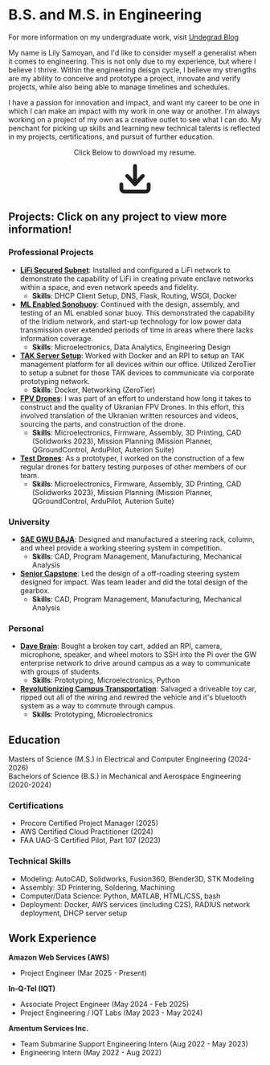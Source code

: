 # B.S. and M.S. in Engineering
For more information on my undergraduate work, visit [Undegrad Blog](https://blogs.gwu.edu/lsamoyan/)

My name is Lily Samoyan, and I'd like to consider myself a generalist when it comes to engineering. This is not only due to my experience, but where I believe I thrive. Within the engineering deisgn cycle, I believe my strengths are my ability to conceive and prototype a project, innovate and verify projects, while also being able to manage timelines and schedules. 

I have a passion for innovation and impact, and want my career to be one in which I can make an impact with my work in one way or another. I'm always working on a project of my own as a creative outlet to see what I can do. My penchant for picking up skills and learning new technical talents is reflected in my projects, certifications, and pursuit of further education.


<div style="text-align: center;">
<p> Click Below to download my resume. </p>

<a href="SamoyanL_Resume.pdf" download="SamoyanL_Resume.pdf">
    <img src="img/download_button.png" alt="download" style="width: 20%; text-align:center;">
</a>
</div>


## Projects: Click on any project to view more information!

### Professional Projects
 - **[LiFi Secured Subnet](/_pages/lifi_serve.md)**: Installed and configured a LiFi network to demonstrate the capability of LiFi in creating private enclave networks within a space, and even network speeds and fidelity.
    - **Skills**: DHCP Client Setup, DNS, Flask, Routing, WSGI, Docker
- **[ML Enabled Sonobuoy](/_pages/sonobuoy.md)**: Continued with the design, assembly, and testing of an ML enabled sonar buoy. This demonstrated the capability of the Iridium network, and start-up technology for low power data transmission over extended periods of time in areas where there lacks information coverage.
    - **Skills**: Microelectronics, Data Analytics, Engineering Design
 - **[TAK Server Setup](/_pages/tak_serve.md)**: Worked with Docker and an RPI to setup an TAK management platform for all devices within our office. Utilized ZeroTier to setup a subnet for those TAK devices to communicate via corporate prototyping network.
    - **Skills**: Docker, Networking (ZeroTier)
 - **[FPV Drones](/_pages/fpv_drone.md)**: I was part of an effort to understand how long it takes to construct and the quality of Ukranian FPV Drones. In this effort, this involved translation of the Ukranian written resources and videos, sourcing the parts, and construction of the drone.
    - **Skills**: Microelectronics, Firmware, Assembly, 3D Printing, CAD (Solidworks 2023), Mission Planning (Mission Planner, QGroundControl, ArduPilot, Auterion Suite)
 - **[Test Drones](/_pages/test_drone.md)**: As a prototyper, I worked on the construction of a few regular drones for battery testing purposes of other members of our team. 
    - **Skills**: Microelectronics, Firmware, Assembly, 3D Printing, CAD (Solidworks 2023), Mission Planning (Mission Planner, QGroundControl, ArduPilot, Auterion Suite)

### University
 - **[SAE GWU BAJA](https://blogs.gwu.edu/lsamoyan/gwu-baja-off-roading-vehicle-adventures/)**: Designed and manufactured a steering rack, column, and wheel provide a working steering system in competition.
    - **Skills**: CAD, Program Management, Manufacturing, Mechanical Analysis
- **[Senior Capstone](https://blogs.gwu.edu/lsamoyan/senior-capstone-steering-system/)**: Led the design of a off-roading steering system designed for impact. Was team leader and did the total design of the gearbox.
    - **Skills**: CAD, Program Management, Manufacturing, Mechanical Analysis

### Personal
 - **[Dave Brain](https://blogs.gwu.edu/lsamoyan/personal-projects/)**: Bought a broken toy cart, added an RPI, camera, microphone, speaker, and wheel motors to SSH into the Pi over the GW enterprise network to drive around campus as a way to communicate with groups of students.
    - **Skills**: Prototyping, Microelectronics, Python
 - **[Revolutionizing Campus Transportation](https://blogs.gwu.edu/lsamoyan/personal-projects/)**: Salvaged a driveable toy car, ripped out all of the wiring and rewired the vehicle and it's bluetooth system as a way to commute through campus.
    - **Skills**: Prototyping, Microelectronics

## Education
Masters of Science (M.S.) in Electrical and Computer Engineering (2024-2026)  
Bachelors of Science (B.S.) in Mechanical and Aerospace Engineering (2020-2024)

### Certifications
 - Procore Certified Project Manager (2025)
 - AWS Certified Cloud Practitioner (2024)
 - FAA UAG-S Certified Pilot, Part 107 (2023)

### Technical Skills
 - Modeling: AutoCAD, Solidworks, Fusion360, Blender3D, STK Modeling
 - Assembly: 3D Printering, Soldering, Machining
 - Computer/Data Science: Python, MATLAB, HTML/CSS, bash
 - Deployment: Docker, AWS services (including C2S), RADIUS network deployment, DHCP server setup

## Work Experience

**Amazon Web Services (AWS)**
 - Project Engineer (Mar 2025 - Present)

**In-Q-Tel (IQT)**
 - Associate Project Engineer (May 2024 - Feb 2025)
 - Project Engineering / IQT Labs (May 2023 - May 2024)

 **Amentum Services Inc.**
 - Team Submarine Support Engineering Intern (Aug 2022 - May 2023)
 - Engineering Intern (May 2022 - Aug 2022)


